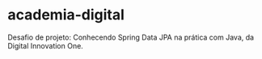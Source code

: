 # academia-digital
Desafio de projeto: Conhecendo Spring Data JPA na prática com Java, da Digital Innovation One.
